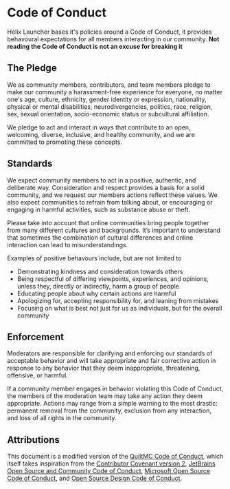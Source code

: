 # Code of Conduct

Helix Launcher bases it's policies around a Code of Conduct, it
provides behavoural expectations for all members interacting in our
community. **Not reading the Code of Conduct is not an excuse for
breaking it**

## The Pledge

We as community members, contributors, and team members pledge to
make our community a harassment-free experience for everyone, no
matter one's age, culture, ethnicity, gender identity or expression,
nationality, physical or mental disabilities, neurodivergencies,
politics, race, religion, sex, sexual orientation, socio-economic
status or subcultural affiliation.

We pledge to act and interact in ways that contribute to an open,
welcoming, diverse, inclusive, and healthy community, and we are
committed to promoting these concepts.

## Standards

We expect community members to act in a positive, authentic, and
deliberate way. Consideration and respect provides a basis for a
solid community, and we request our members actions reflect these
values. We also expect communities to refrain from talking about, or
encouraging or engaging in harmful activities, such as substance abuse or theft.

Please take into account that online communities bring people
together from many different cultures and backgrounds. It’s
important to understand that sometimes the combination of cultural
differences and online interaction can lead to misunderstandings.

Examples of positive behavours include, but are not limited to
- Demonstrating kindness and consideration towards others
- Being respectful of differing viewpoints, experiences, and
  opinions, unless they, directly or indirectly, harm a group of
  people
- Educating people about why certain actions are harmful
- Apologizing for, accepting responsibility for, and leaning from
  mistakes
- Focusing on what is best not just for us as individuals, but for
  the overall community

## Enforcement 

Moderators are responsible for clarifying and enforcing our
standards of acceptable behavior and will take appropriate and fair
corrective action in response to any behavior that they deem
inappropriate, threatening, offensive, or harmful.

If a community member engages in behavior violating this Code of
Conduct, the members of the moderation team may take any action they
deem appropriate. Actions may range from a simple warning to the
most drastic: permanent removal from the community, exclusion from
any interaction, and loss of all rights in the community.

## Attributions

This document is a modified version of the
[QuiltMC Code of Conduct](https://quiltmc.org/en/community/code-of-conduct/),
which itself takes inspiration from the
[Contributor Covenant version 2](https://www.contributor-covenant.org/version/2/0/code_of_conduct.html),
[JetBrains Open Source and Community Code of Conduct](https://confluence.jetbrains.com/display/ALL/JetBrains+Open+Source+and+Community+Code+of+Conduct),
[Microsoft Open Source Code of Conduct](https://microsoft.github.io/codeofconduct),
and [Open Source Design Code of Conduct](https://opensourcedesign.net/code-of-conduct).